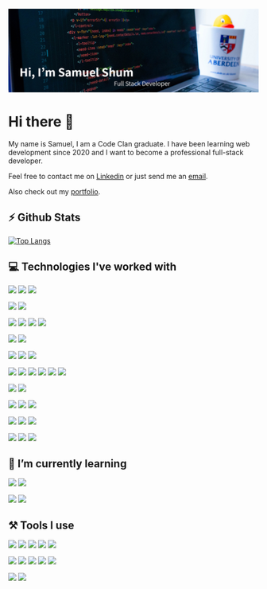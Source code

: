 ![Profile Header Image](https://github.com/samshum90/samshum90/blob/main/images/Github_Banner.jpg)


# Hi there 👋

My name is Samuel, I am a Code Clan graduate. I have been learning web development since 2020 and I want to become a professional full-stack developer.

Feel free to contact me on [Linkedin](https://www.linkedin.com/in/samuel-shum/) or just send me an [email](mailto:samshum90@gmail.com).

Also check out my [portfolio](https://samshum90.github.io).

## ⚡ Github Stats 
[![Top Langs](https://github-readme-stats.vercel.app/api/top-langs/?username=samshum90&hide=python&layout=compact&langs_count=9)](https://github.com/anuraghazra/github-readme-stats)

## 💻 Technologies I've worked with

![](https://img.shields.io/badge/HTML5-informational?style=flat&logo=HTML5&logoColor=E34F26&color=555555) ![](https://img.shields.io/badge/CSS3-informational?style=flat&logo=CSS3&logoColor=1572B6&color=555555) ![](https://img.shields.io/badge/JavaScript-informational?style=flat&logo=JavaScript&logoColor=F7DF1E&color=555555)

![](https://img.shields.io/badge/TypeScript-informational?style=flat&logo=TypeScript&logoColor=007ACC&color=555555) ![](https://img.shields.io/badge/SAAS-informational?style=flat&logo=Sass&logoColor=CC6699&color=555555)

![](https://img.shields.io/badge/React-informational?style=flat&logo=React&logoColor=61DAFB&color=555555) ![](https://img.shields.io/badge/ReactRouter-informational?style=flat&logo=React-Router&logoColor=CA4245&color=555555) ![](https://img.shields.io/badge/Material-UI-informational?style=flat&logo=Material-UI&logoColor=0081CB&color=555555) ![](https://img.shields.io/badge/Semantic-UI-informational?style=flat&logo=Stripe&logoColor=34BDB2&color=555555)

![](https://img.shields.io/badge/Vue-informational?style=flat&logo=Vue-js&logoColor=4FC08D&color=555555) ![](https://img.shields.io/badge/Vuetify-informational?style=flat&logo=Vuetify&logoColor=1867C0&color=555555)

![](https://img.shields.io/badge/Angular-informational?style=flat&logo=Angular&logoColor=DD0031&color=555555)  ![](https://img.shields.io/badge/Ionic-informational?style=flat&logo=Ionic&logoColor=3880FF&color=555555) ![](https://img.shields.io/badge/Material-informational?style=flat&logo=Angular&logoColor=white&color=555555)

![](https://img.shields.io/badge/Node.js-informational?style=flat&logo=Node.js&logoColor=339933&color=555555) ![](https://img.shields.io/badge/Express-informational?style=flat&logo=Node.js&logoColor=white&color=555555) ![](https://img.shields.io/badge/PostgreSQL-informational?style=flat&logo=PostgreSQL&logoColor=336791&color=555555) ![](https://img.shields.io/badge/MySQL-informational?style=flat&logo=MySQL&logoColor=white&color=555555) ![](https://img.shields.io/badge/MongoDB-informational?style=flat&logo=MongoDB&logoColor=47A248&color=555555) ![](https://img.shields.io/badge/Firebase-informational?style=flat&logo=Firebase&logoColor=FFCA28&color=555555)

![](https://img.shields.io/badge/Java-informational?style=flat&logo=Java&logoColor=007396&color=555555) ![](https://img.shields.io/badge/Spring-informational?style=flat&logo=Spring&logoColor=6DB33F&color=555555)

![](https://img.shields.io/badge/Python-informational?style=flat&logo=Python&logoColor=3776AB&color=555555) ![](https://img.shields.io/badge/Flask-informational?style=flat&logo=Flask&logoColor=white&color=555555) ![](https://img.shields.io/badge/DJango-informational?style=flat&logo=DJango&logoColor=092E20&color=555555)

![](https://img.shields.io/badge/RUBY-informational?style=flat&logo=RUBY&logoColor=CC342D&color=555555) ![](https://img.shields.io/badge/Sinatra-informational?style=flat&logo=Red-Hat&logoColor=white&color=555555) ![](https://img.shields.io/badge/Rails-informational?style=flat&logo=Ruby-On-Rails&logoColor=CC342D&color=555555)

![](https://img.shields.io/badge/Bootstrap-informational?style=flat&logo=Bootstrap&logoColor=563D7C&color=555555) ![](https://img.shields.io/badge/Leaflet-informational?style=flat&logo=Leaflet&logoColor=199900&color=555555) ![](https://img.shields.io/badge/Google-Charts-informational?style=flat&logo=Google&logoColor=4285F4&color=555555)

## 🌱 I’m currently learning

![](https://img.shields.io/badge/C-Sharp-informational?style=flat&logo=C-Sharp&logoColor=239120&color=555555) ![](https://img.shields.io/badge/.Net-informational?style=flat&logo=.Net&logoColor=5C2D91&color=555555)

![](https://img.shields.io/badge/React-Native-informational?style=flat&logo=React&logoColor=61DAFB&color=555555) ![](https://img.shields.io/badge/AWS-Amplify-informational?style=flat&logo=AWS-Amplify&logoColor=FF9900&color=555555)

## ⚒ Tools I use

![](https://img.shields.io/badge/VS-Code-informational?style=flat&logo=Visual-Studio-Code&logoColor=007ACC&color=555555) ![](https://img.shields.io/badge/IntelliJ-informational?style=flat&logo=IntelliJ-IDEA&logoColor=white&color=555555) ![](https://img.shields.io/badge/Visual-Studio-informational?style=flat&logo=Visual-Studio&logoColor=5C2D91&color=555555) ![](https://img.shields.io/badge/Insomnia-informational?style=flat&logo=Insomnia&logoColor=5849BE&color=555555) ![](https://img.shields.io/badge/Postman-informational?style=flat&logo=Postman&logoColor=F96C35&color=555555) 

![](https://img.shields.io/badge/Lightroom-informational?style=flat&logo=Adobe-Lightroom-CC&logoColor=31A8FF&color=555555) ![](https://img.shields.io/badge/Photoshop-informational?style=flat&logo=Adobe-Photoshop&logoColor=31A8FF&color=555555) ![](https://img.shields.io/badge/XD-informational?style=flat&logo=Adobe-XD&logoColor=FF26BE&color=555555) ![](https://img.shields.io/badge/InDesign-informational?style=flat&logo=Adobe-InDesign&logoColor=EE3D8F&color=555555) ![](https://img.shields.io/badge/Illustrator-informational?style=flat&logo=Adobe-Illustrator&logoColor=FF9A00&color=555555)

![](https://img.shields.io/badge/Github-informational?style=flat&logo=Github&logoColor=white&color=555555) ![](https://img.shields.io/badge/Docker-informational?style=flat&logo=Docker&logoColor=2496ED&color=555555) 
<!--
**samshum90/samshum90** is a ✨ _special_ ✨ repository because its `README.md` (this file) appears on your GitHub profile.

Here are some ideas to get you started:

- 🔭 I’m currently working on ...
- 🌱 I’m currently learning ...
- 👯 I’m looking to collaborate on ...
- 🤔 I’m looking for help with ...
- 💬 Ask me about ...
- 📫 How to reach me: ...
- 😄 Pronouns: ...
- ⚡ Fun fact: ...
-->
